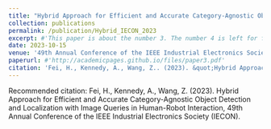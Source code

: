 ```yaml
---
title: "Hybrid Approach for Efficient and Accurate Category-Agnostic Object Detection and Localization with Image Queries in Human-Robot Interaction"
collection: publications
permalink: /publication/Hybrid_IECON_2023
excerpt: #'This paper is about the number 3. The number 4 is left for future work.'
date: 2023-10-15
venue: '49th Annual Conference of the IEEE Industrial Electronics Society (IECON)'
paperurl: #'http://academicpages.github.io/files/paper3.pdf'
citation: 'Fei, H., Kennedy, A., Wang, Z.. (2023). &quot;Hybrid Approach for Efficient and Accurate Category-Agnostic Object Detection and Localization with Image Queries in Human-Robot Interaction.&quot; <i>49th Annual Conference of the IEEE Industrial Electronics Society 1</i>. (IECON).'
---
```


Recommended citation: Fei, H., Kennedy, A., Wang, Z. (2023). Hybrid Approach for Efficient and Accurate Category-Agnostic Object Detection and Localization with Image Queries in Human-Robot Interaction, 49th Annual Conference of the IEEE Industrial Electronics Society (IECON).
